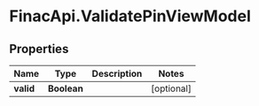 # FinacApi.ValidatePinViewModel

## Properties
Name | Type | Description | Notes
------------ | ------------- | ------------- | -------------
**valid** | **Boolean** |  | [optional] 
